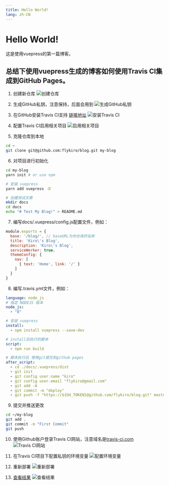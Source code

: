 ```yaml
---
title: Hello World!
lang: zh-CN
---
```


# Hello World!

这是使用vuepress的第一篇博客。

## 总结下使用vuepress生成的博客如何使用Travis CI集成到GitHub Pages。

1. 创建新仓库
![创建仓库](./images/1_1.png)

2. 生成GitHub私钥，注意保持，后面会用到
![生成GitHub私钥](./images/1_2.png)

3. 在GitHub安装Travis CI支持 [链接地址](https://github.com/marketplace/travis-ci)
![安装Travis CI](./images/1_3.png)

4. 配置Travis CI启用相关项目
![启用相关项目](./images/1_4.png)

5. 克隆仓库到本地
```bash
cd ~
git clone git@github.com:flykiro/blog.git my-blog
```

6. 对项目进行初始化
```bash
cd my-blog
yarn init # or use npm

# 安装 vuepress
yarn add vuepress -D

# 创建测试文章
mkdir docs
cd docs
echo "# Test My Blog!" > README.md
```

7. 编写docs/.vuepress/config.js配置文件，例如：
```javascript
module.exports = {
  base: '/blog/', // baseURL为你仓库的名称
  title: 'Kiro\'s Blog',
  description: 'Kiro\'s Blog',
  serviceWorker: true,
  themeConfig: {
    nav: [
      { text: 'Home', link: '/' }
    ]
  }
}
```

8. 编写.travis.yml文件，例如：
```yaml
language: node_js
# 指定 NODEJS 版本
node_js:
  - "8"

# 安装 vuepress
install:
  - npm install vuepress --save-dev

# install后执行的脚本
script:
  - npm run build

# 脚本执行后 使用git提交到github pages
after_script:
  - cd ./docs/.vuepress/dist
  - git init
  - git config user.name "kiro"
  - git config user.email "flykiro@gmail.com"
  - git add -A
  - git commit -m "deploy"
  - git push -f "https://${GH_TOKEN}@github.com/flykiro/blog.git" master:gh-pages
```

9. 提交并推送更改
```bash
cd ~/my-blog
git add .
git commit -m "First Commit"
git push
```

10. 使用Github账户登录Travis CI网站，注意域名是[travis-ci.com](https://travis-ci.com)
![Travis CI网站](./images/1_5.png)

11. 在Travis CI项目下配置私钥的环境变量
![配置环境变量](./images/1_6.png)

12. 重新部署
![重新部署](./images/1_7.png)

13. [查看结果](https://flykiro.github.io/blog/)
![查看结果](./images/1_8.png)
